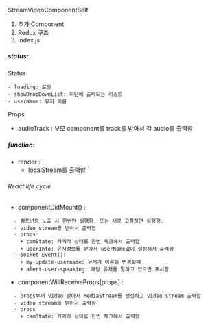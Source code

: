 StreamVideoComponentSelf

1. 추가 Component
2. Redux 구조
2. index.js
##### status:
Status
```
- loading: 로딩
- showDropDownList: 하단에 출력되는 리스트
- userName: 유저 이름
```
Props
- audioTrack : 부모 component를 track를 받아서 각 audio를 출력함

##### function:
- render : `
  - localStream를 출력함
` 
###### React life cycle

- componentDidMount() :
```
  - 컴포넌트 노출 시 한번만 실행함, 또는 새로 고침하면 실행함.
  - video stream를 받아서 출력함
  - props
    + camState: 카메라 상태를 한번 체크해서 출력함
    + userInfo: 유저정보를 받아서 userName값이 설정해서 출력함
  - socket Event(): 
    + my-update-username: 유저가 이름을 변경할때
    + alert-user-speaking: 해당 유저를 말하고 있으면 표시함

```
- componentWillReceiveProps[props] :
```
  - props부터 video 받아서 MediaStream를 생성하고 video stream 출력함
  - video stream를 받아서 출력함
  - props
    + camState: 카메라 상태를 한번 체크해서 출력함
  
```